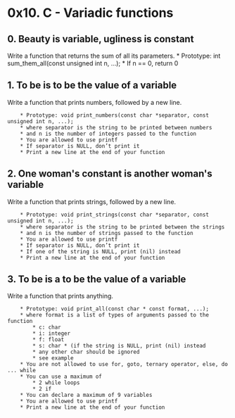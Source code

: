 # 0x10. C - Variadic functions
## 0. Beauty is variable, ugliness is constant
Write a function that returns the sum of all its parameters.
		* Prototype: int sum_them_all(const unsigned int n, ...);
		* If n == 0, return 0
## 1. To be is to be the value of a variable
Write a function that prints numbers, followed by a new line.

		* Prototype: void print_numbers(const char *separator, const unsigned int n, ...);
		* where separator is the string to be printed between numbers
		* and n is the number of integers passed to the function
		* You are allowed to use printf
		* If separator is NULL, don’t print it
		* Print a new line at the end of your function
## 2. One woman's constant is another woman's variable
Write a function that prints strings, followed by a new line.

		* Prototype: void print_strings(const char *separator, const unsigned int n, ...);
		* where separator is the string to be printed between the strings
		* and n is the number of strings passed to the function
		* You are allowed to use printf
		* If separator is NULL, don’t print it
		* If one of the string is NULL, print (nil) instead
		* Print a new line at the end of your function
## 3. To be is a to be the value of a variable
Write a function that prints anything.

		* Prototype: void print_all(const char * const format, ...);
		* where format is a list of types of arguments passed to the function
			* c: char
			* i: integer
			* f: float
			* s: char * (if the string is NULL, print (nil) instead
			* any other char should be ignored
			* see example
		* You are not allowed to use for, goto, ternary operator, else, do ... while
		* You can use a maximum of
			* 2 while loops
			* 2 if
		* You can declare a maximum of 9 variables
		* You are allowed to use printf
		* Print a new line at the end of your function

